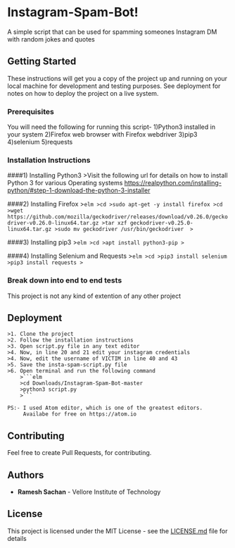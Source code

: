 # Instagram-Spam-Bot!

A simple script that can be used for spamming someones Instagram DM with random jokes and quotes


## Getting Started

These instructions will get you a copy of the project up and running on your local machine for development and testing purposes. See deployment for notes on how to deploy the project on a live system.



### Prerequisites

You will need the following for running this script-
    1)Python3 installed in your system
    2)Firefox web browser with Firefox webdriver
    3)pip3
    4)selenium
    5)requests



### Installation Instructions
####1) Installing Python3
       >Visit the following url for details on how to install Python 3 for various Operating systems https://realpython.com/installing-python/#step-1-download-the-python-3-installer


####2) Installing Firefox
       >```elm
       >cd
       >sudo apt-get -y install firefox
       >cd
       >wget https://github.com/mozilla/geckodriver/releases/download/v0.26.0/geckodriver-v0.26.0-linux64.tar.gz
       >tar xzf geckodriver-v0.25.0-linux64.tar.gz
       >sudo mv geckodriver /usr/bin/geckodriver 
       >```


####3) Installing pip3
       >```elm
       >cd
       >apt install python3-pip
       >```


####4) Installing Selenium and Requests
       >```elm
       >cd
       >pip3 install selenium
       >pip3 install requests
       >```



### Break down into end to end tests

This project is not any kind of extention of any other project



## Deployment

    >1. Clone the project
    >2. Follow the installation instructions
    >3. Open script.py file in any text editor
    >4. Now, in line 20 and 21 edit your instagram credentials
    >4. Now, edit the username of VICTIM in line 40 and 43
    >5. Save the insta-spam-script.py file
    >6. Open terminal and run the following command
        >```elm
        >cd Downloads/Instagram-Spam-Bot-master
        >python3 script.py
        >```

    PS:- I used Atom editor, which is one of the greatest editors.
         Availabe for free on https://atom.io

## Contributing

Feel free to create Pull Requests, for contributing.


## Authors

  * **Ramesh Sachan** - Vellore Institute of Technology

## License

This project is licensed under the MIT License - see the [LICENSE.md](LICENSE.md) file for details
